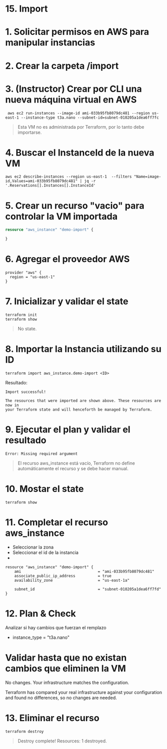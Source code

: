 # 15. Import <!-- omit in TOC -->

# 1. Solicitar permisos en AWS para manipular instancias
# 2. Crear la carpeta /import

# 3. (Instructor) Crear por CLI una nueva máquina virtual en AWS
```vim
 aws ec2 run-instances --image-id ami-033b95fb8079dc481 --region us-east-1 --instance-type t3a.nano --subnet-id=subnet-010205a1dea6ff7fc
```
> Esta VM no es administrada por Terraform, por lo tanto debe importarse.

# 4. Buscar el InstanceId de la nueva VM
```vim
aws ec2 describe-instances --region us-east-1  --filters "Name=image-id,Values=ami-033b95fb8079dc481" | jq -r '.Reservations[].Instances[].InstanceId'
```

# 5. Crear un recurso "vacio" para controlar la VM importada
```tf
resource "aws_instance" "demo-import" {

}
```

# 6. Agregar el proveedor AWS
```vim
provider "aws" {
  region = "us-east-1"
}
```

# 7. Inicializar y validar el state
```vim
terraform init
terraform show
```
> No state.

# 8. Importar la Instancia utilizando su ID
```vim
terraform import aws_instance.demo-import <ID>
```

Resultado:
```vim
Import successful!

The resources that were imported are shown above. These resources are now in
your Terraform state and will henceforth be managed by Terraform.
```

# 9. Ejecutar el plan y validar el resultado
```vim
Error: Missing required argument
```
> El recurso aws_instance está vacío, Terraform no define automáticamente el recurso y se debe hacer manual.

# 10. Mostar el state
```vim
terraform show
```

# 11. Completar el recurso aws_instance
- Seleccionar la zona
- Seleccionar el id de la instancia
-
```vim
resource "aws_instance" "demo-import" {
    ami                                  = "ami-033b95fb8079dc481"
    associate_public_ip_address          = true
    availability_zone                    = "us-east-1a"

    subnet_id                            = "subnet-010205a1dea6ff7fd"
}

```

# 12. Plan & Check
Analizar si hay cambios que fuerzan el remplazo

- instance_type                        = "t3a.nano"

# Validar hasta que no existan cambios que eliminen la VM
No changes. Your infrastructure matches the configuration.

Terraform has compared your real infrastructure against your configuration and found no differences, so no changes are needed.

# 13. Eliminar el recurso
```vim
terraform destroy
```
> Destroy complete! Resources: 1 destroyed.

